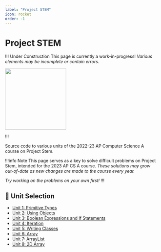 ```yaml
---
label: "Project STEM"
icon: rocket
order: -1
---
```


# Project STEM
!!! Under Construction
This page is currently a work-in-progress! *Various elements may be incomplete or contain errors.*
<p><img src="/static/roboco.gif" width="200"></p>
!!!

Source code to various units of the 2022-23 AP Computer Science A course on Project Stem.

!!!info Note
This page serves as a key to solve difficult problems on Project Stem, intended for the 2023 AP CS A course. *These solutions may grow out-of-date as new changes are made to the course every year.*

*Try working on the problems on your own first!*
!!!

## 📃 Unit Selection
- [Unit 1: Primitive Types](unit-1/index.md)
- [Unit 2: Using Objects](unit-2/index.md)
- [Unit 3: Boolean Expressions and If Statements](unit-3/index.md)
- [Unit 4: Iteration](unit-4/index.md)
- [Unit 5: Writing Classes](unit-5/index.md)
- [Unit 6: Array](unit-6/index.md)
- [Unit 7: ArrayList](unit-7/index.md)
- [Unit 8: 2D Array](unit-8/index.md)